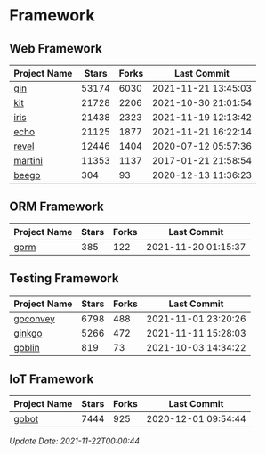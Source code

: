 # Framework

## Web Framework
| Project Name | Stars | Forks | Last Commit |
| ------------ | ----- | ----- | ----------- |
| [gin](https://github.com/gin-gonic/gin) | 53174 | 6030 | 2021-11-21 13:45:03 |
| [kit](https://github.com/go-kit/kit) | 21728 | 2206 | 2021-10-30 21:01:54 |
| [iris](https://github.com/kataras/iris) | 21438 | 2323 | 2021-11-19 12:13:42 |
| [echo](https://github.com/labstack/echo) | 21125 | 1877 | 2021-11-21 16:22:14 |
| [revel](https://github.com/revel/revel) | 12446 | 1404 | 2020-07-12 05:57:36 |
| [martini](https://github.com/go-martini/martini) | 11353 | 1137 | 2017-01-21 21:58:54 |
| [beego](https://github.com/astaxie/beego) | 304 | 93 | 2020-12-13 11:36:23 |

## ORM Framework
| Project Name | Stars | Forks | Last Commit |
| ------------ | ----- | ----- | ----------- |
| [gorm](https://github.com/jinzhu/gorm) | 385 | 122 | 2021-11-20 01:15:37 |

## Testing Framework
| Project Name | Stars | Forks | Last Commit |
| ------------ | ----- | ----- | ----------- |
| [goconvey](https://github.com/smartystreets/goconvey) | 6798 | 488 | 2021-11-01 23:20:26 |
| [ginkgo](https://github.com/onsi/ginkgo) | 5266 | 472 | 2021-11-11 15:28:03 |
| [goblin](https://github.com/franela/goblin) | 819 | 73 | 2021-10-03 14:34:22 |

## IoT Framework
| Project Name | Stars | Forks | Last Commit |
| ------------ | ----- | ----- | ----------- |
| [gobot](https://github.com/hybridgroup/gobot) | 7444 | 925 | 2020-12-01 09:54:44 |

*Update Date: 2021-11-22T00:00:44*